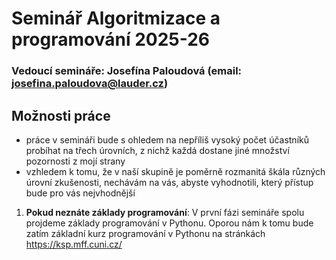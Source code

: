# Seminář Algoritmizace a programování 2025-26
### Vedoucí semináře: Josefína Paloudová (email: [josefina.paloudova@lauder.cz](mailto:josefina.paloudova@lauder.cz))

## Možnosti práce
- práce v semináři bude s ohledem na nepříliš vysoký počet účastníků probíhat na třech úrovních, z nichž každá dostane jiné množství pozornosti z mojí strany
- vzhledem k tomu, že v naší skupině je poměrně rozmanitá škála různých úrovní zkušenosti, nechávám na vás, abyste vyhodnotili, který přístup bude pro vás nejvhodnější
1. **Pokud neznáte základy programování**: V první fázi semináře spolu projdeme základy programování v Pythonu. Oporou nám k tomu bude zatím základní kurz programování v Pythonu na stránkách https://ksp.mff.cuni.cz/


